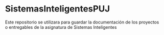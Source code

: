 # SistemasInteligentesPUJ
Este repositorio se utilizara para guardar la documentación de los proyectos o entregables de la asignatura de Sistemas Inteligentes
